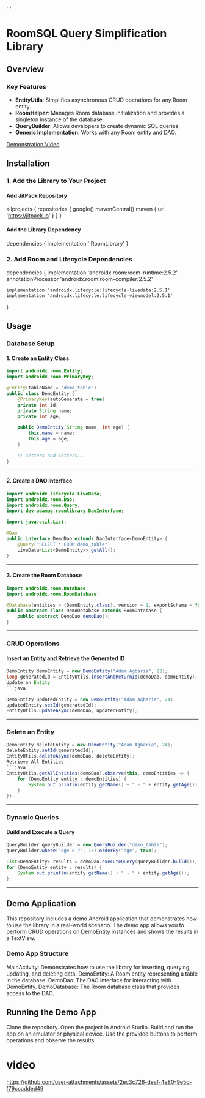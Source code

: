 '''
# RoomSQL Query Simplification Library

## Overview
### Key Features
- **EntityUtils**: Simplifies asynchronous CRUD operations for any Room entity.
- **RoomHelper**: Manages Room database initialization and provides a singleton instance of the database.
- **QueryBuilder**: Allows developers to create dynamic SQL queries.
- **Generic Implementation**: Works with any Room entity and DAO.


[Demonstration Video](#video)

## Installation
### 1. Add the Library to Your Project
#### Add JitPack Repository
allprojects {
    repositories {
        google()
        mavenCentral()
        maven { url 'https://jitpack.io' }
    }
}
#### Add the Library Dependency

dependencies {
    implementation ':RoomLibrary'
}

### 2. Add Room and Lifecycle Dependencies

dependencies {
    implementation 'androidx.room:room-runtime:2.5.2'
    annotationProcessor 'androidx.room:room-compiler:2.5.2'

    implementation 'androidx.lifecycle:lifecycle-livedata:2.5.1'
    implementation 'androidx.lifecycle:lifecycle-viewmodel:2.5.1'
}

## Usage

### Database Setup

#### 1. Create an Entity Class
```java
import androidx.room.Entity;
import androidx.room.PrimaryKey;

@Entity(tableName = "demo_table")
public class DemoEntity {
    @PrimaryKey(autoGenerate = true)
    private int id;
    private String name;
    private int age;

    public DemoEntity(String name, int age) {
        this.name = name;
        this.age = age;
    }

    // Getters and Setters...
}
```

---

#### 2. Create a DAO Interface
```java
import androidx.lifecycle.LiveData;
import androidx.room.Dao;
import androidx.room.Query;
import dev.adamag.roomlibrary.DaoInterface;

import java.util.List;

@Dao
public interface DemoDao extends DaoInterface<DemoEntity> {
    @Query("SELECT * FROM demo_table")
    LiveData<List<DemoEntity>> getAll();
}
```

---

#### 3. Create the Room Database
```java
import androidx.room.Database;
import androidx.room.RoomDatabase;

@Database(entities = {DemoEntity.class}, version = 1, exportSchema = false)
public abstract class DemoDatabase extends RoomDatabase {
    public abstract DemoDao demoDao();
}
```

---

### CRUD Operations

#### Insert an Entity and Retrieve the Generated ID
```java
DemoEntity demoEntity = new DemoEntity("Adam Agbaria", 22);
long generatedId = EntityUtils.insertAndReturnId(demoDao, demoEntity);
Update an Entity
```java

DemoEntity updatedEntity = new DemoEntity("Adam Agbaria", 24);
updatedEntity.setId(generatedId);
EntityUtils.updateAsync(demoDao, updatedEntity);
```

---
### Delete an Entity
```java
DemoEntity deleteEntity = new DemoEntity("Adam Agbaria", 24);
deleteEntity.setId(generatedId);
EntityUtils.deleteAsync(demoDao, deleteEntity);
Retrieve All Entities
```java
EntityUtils.getAllEntities(demoDao).observe(this, demoEntities -> {
    for (DemoEntity entity : demoEntities) {
        System.out.println(entity.getName() + " - " + entity.getAge());
    }
});
```

---
### Dynamic Queries

#### Build and Execute a Query
```java
QueryBuilder queryBuilder = new QueryBuilder("demo_table");
queryBuilder.where("age > ?", 18).orderBy("age", true);

List<DemoEntity> results = demoDao.executeQuery(queryBuilder.build());
for (DemoEntity entity : results) {
    System.out.println(entity.getName() + " - " + entity.getAge());
}
```

---

## Demo Application
This repository includes a demo Android application that demonstrates how to use the library in a real-world scenario. The demo app allows you to perform CRUD operations on DemoEntity instances and shows the results in a TextView.

### Demo App Structure
MainActivity: Demonstrates how to use the library for inserting, querying, updating, and deleting data.
DemoEntity: A Room entity representing a table in the database.
DemoDao: The DAO interface for interacting with DemoEntity.
DemoDatabase: The Room database class that provides access to the DAO.

## Running the Demo App
Clone the repository.
Open the project in Android Studio.
Build and run the app on an emulator or physical device.
Use the provided buttons to perform operations and observe the results.

# video

https://github.com/user-attachments/assets/2ec3c726-deaf-4e80-9e5c-f79ccadded49


